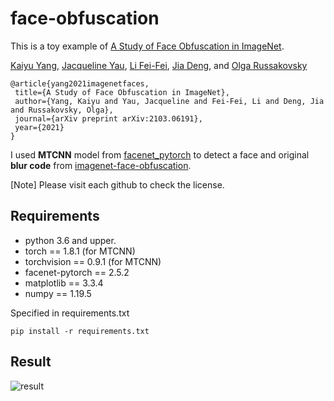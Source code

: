 # face-obfuscation
This is a toy example of [A Study of Face Obfuscation in ImageNet](https://arxiv.org/abs/2103.06191).  

[Kaiyu Yang](https://www.cs.princeton.edu/~kaiyuy/), [Jacqueline Yau](https://www.linkedin.com/in/jacqueline-yau-836b0a132/), [Li Fei-Fei](https://profiles.stanford.edu/fei-fei-li), [Jia Deng](https://www.cs.princeton.edu/~jiadeng/), and [Olga Russakovsky](https://www.cs.princeton.edu/~olgarus/) 
```
@article{yang2021imagenetfaces,
 title={A Study of Face Obfuscation in ImageNet},
 author={Yang, Kaiyu and Yau, Jacqueline and Fei-Fei, Li and Deng, Jia and Russakovsky, Olga},
 journal={arXiv preprint arXiv:2103.06191},
 year={2021}
}
```


I used **MTCNN** model from [facenet_pytorch](https://github.com/timesler/facenet-pytorch) to detect a face and original **blur code** from [imagenet-face-obfuscation](https://github.com/princetonvisualai/imagenet-face-obfuscation).  


[Note] Please visit each github to check the license.


## Requirements
- python 3.6 and upper.
- torch == 1.8.1 (for MTCNN)
- torchvision == 0.9.1 (for MTCNN)
- facenet-pytorch == 2.5.2
- matplotlib == 3.3.4
- numpy == 1.19.5

Specified in requirements.txt
```
pip install -r requirements.txt
```

## Result
![result](https://user-images.githubusercontent.com/21357649/119225536-4b901680-bb3f-11eb-8686-088993ccfedb.png)


